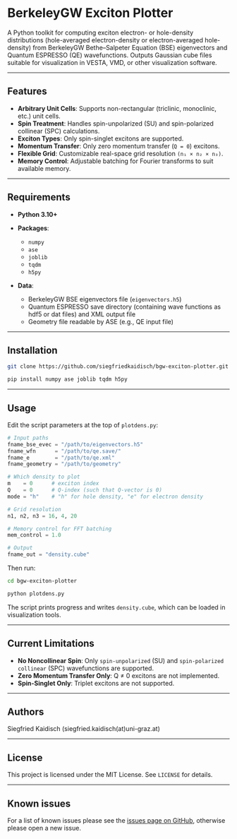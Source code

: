 # BerkeleyGW Exciton Plotter

A Python toolkit for computing exciton electron- or hole-density distributions (hole-averaged electron-density or electron-averaged hole-density) from BerkeleyGW Bethe–Salpeter Equation (BSE) eigenvectors and Quantum ESPRESSO (QE) wavefunctions. Outputs Gaussian cube files suitable for visualization in VESTA, VMD, or other visualization software.

---

## Features

- **Arbitrary Unit Cells**: Supports non-rectangular (triclinic, monoclinic, etc.) unit cells.
- **Spin Treatment**: Handles spin-unpolarized (SU) and spin-polarized collinear (SPC) calculations.
- **Exciton Types**: Only spin-singlet excitons are supported.
- **Momentum Transfer**: Only zero momentum transfer (`Q = 0`) excitons.
- **Flexible Grid**: Customizable real-space grid resolution `(n₁ × n₂ × n₃)`.
- **Memory Control**: Adjustable batching for Fourier transforms to suit available memory.

---

## Requirements

- **Python 3.10+**
- **Packages**:
  - `numpy`
  - `ase`
  - `joblib`
  - `tqdm`
  - `h5py`

- **Data**:
  - BerkeleyGW BSE eigenvectors file (`eigenvectors.h5`)
  - Quantum ESPRESSO save directory (containing wave functions as hdf5 or dat files) and XML output file
  - Geometry file readable by ASE (e.g., QE input file)

---

## Installation

```bash
git clone https://github.com/siegfriedkaidisch/bgw-exciton-plotter.git

pip install numpy ase joblib tqdm h5py
```

---

## Usage

Edit the script parameters at the top of `plotdens.py`:

```python
# Input paths
fname_bse_evec = "/path/to/eigenvectors.h5"
fname_wfn      = "/path/to/qe.save/"
fname_e        = "/path/to/qe.xml"
fname_geometry = "/path/to/geometry"

# Which density to plot
m    = 0      # exciton index
Q    = 0      # Q-index (such that Q-vector is 0)
mode = "h"    # "h" for hole density, "e" for electron density

# Grid resolution
n1, n2, n3 = 16, 4, 20

# Memory control for FFT batching
mem_control = 1.0

# Output
fname_out = "density.cube"
```

Then run:

```bash
cd bgw-exciton-plotter

python plotdens.py
```

The script prints progress and writes `density.cube`, which can be loaded in visualization tools.

---

## Current Limitations

- **No Noncollinear Spin**: Only `spin-unpolarized` (SU) and `spin-polarized collinear` (SPC) wavefunctions are supported.
- **Zero Momentum Transfer Only**: Q ≠ 0 excitons are not implemented.
- **Spin-Singlet Only**: Triplet excitons are not supported.

---

## Authors

Siegfried Kaidisch (siegfried.kaidisch(at)uni-graz.at)

---

## License

This project is licensed under the MIT License. See `LICENSE` for details.

---

## Known issues

For a list of known issues please see the [issues page on GitHub](https://github.com/siegfriedkaidisch/bgw-exciton-plotter/issues), otherwise please open a new issue.
